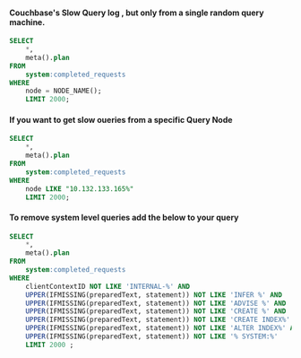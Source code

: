 #### Couchbase's Slow Query log , but only from a single random query machine.
```sql
SELECT 
    *,
    meta().plan
FROM
    system:completed_requests
WHERE
    node = NODE_NAME();
    LIMIT 2000;
```


#### If you want to get slow oueries from a specific Query Node

```sql
SELECT 
    *, 
    meta().plan
FROM 
    system:completed_requests 
WHERE 
    node LIKE "10.132.133.165%" 
    LIMIT 2000;
```

#### To remove system level queries add the below to your query

```sql
SELECT
    *, 
    meta().plan
FROM 
    system:completed_requests 
WHERE  
    clientContextID NOT LIKE 'INTERNAL-%' AND 
    UPPER(IFMISSING(preparedText, statement)) NOT LIKE 'INFER %' AND 
    UPPER(IFMISSING(preparedText, statement)) NOT LIKE 'ADVISE %' AND 
    UPPER(IFMISSING(preparedText, statement)) NOT LIKE 'CREATE %' AND 
    UPPER(IFMISSING(preparedText, statement)) NOT LIKE 'CREATE INDEX%' AND 
    UPPER(IFMISSING(preparedText, statement)) NOT LIKE 'ALTER INDEX%' AND 
    UPPER(IFMISSING(preparedText, statement)) NOT LIKE '% SYSTEM:%' 
    LIMIT 2000 ;
```